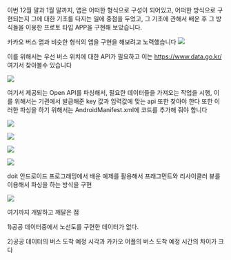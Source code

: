 이번 12월 말과 1월 말까지, 앱은 어떠한 형식으로 구성이 되어있고, 어떠한 방식으로 구현되는지 
그에 대한 기초를 다지는 일에 중점을 두었고, 그 기초에 관해서 배운 후 그 방식들을 이용한
프로토 타입 APP을 구현해 보았습니다.

카카오 버스 앱과 비슷한 형식의 앱을 구현을 해보려고 노력했습니다
<img src = "https://user-images.githubusercontent.com/34640735/73611659-557ac700-4627-11ea-9bae-5e9a0bb7e62d.png"> </img>

이를 위해서는 우선 버스 위치에 대한 API가 필요하고 이는 
https://www.data.go.kr/ 
여기서 찾아볼수 있습니다

<img src = "https://user-images.githubusercontent.com/34640735/73611666-63c8e300-4627-11ea-929f-ff0257a82a5b.png"> </img>

여기서 제공되는 Open API를 파싱해서, 필요한 데이터들을 가져오는 작업을 시행, 이를 위해서는 기권에서 발급해준 key 값과 입력값에 맞는 api 또한 찾아야 한다 
또한 이러한 파싱을 하기 위해서는 AndroidManifest.xml에 코드를 추가해 줘야 합니다

<img src = "https://user-images.githubusercontent.com/34640735/73611838-75ab8580-4629-11ea-90c2-562061c31967.png"> </img>


<img src = "https://user-images.githubusercontent.com/34640735/73611686-9ecb1680-4627-11ea-8790-642a14b12a1a.png"> </img>

<img src = "https://user-images.githubusercontent.com/34640735/73611671-6d524b00-4627-11ea-8666-dee786864758.png"> </img>

<img src = "https://user-images.githubusercontent.com/34640735/73611688-a5598e00-4627-11ea-8fba-c5910113d9c9.png"> </img>

doit 안드로이드 프로그래밍에서 배운 예제를 활용해서 프래그먼트와 리사이클러 뷰를 이용해서 파싱을 하는 방식을 구현

<img src = "https://user-images.githubusercontent.com/34640735/73611696-b1dde680-4627-11ea-897d-570f54521a5a.png"> </img>

여기까지 개발하고 깨달은 점

1)공공 데이터중에서 노선도를 구현한 데이터가 없다. 

2)공공 데이터의 버스 도착 예정 시각과 카카오 어플의 버스 도착 예정 시간의 차이가 크다
